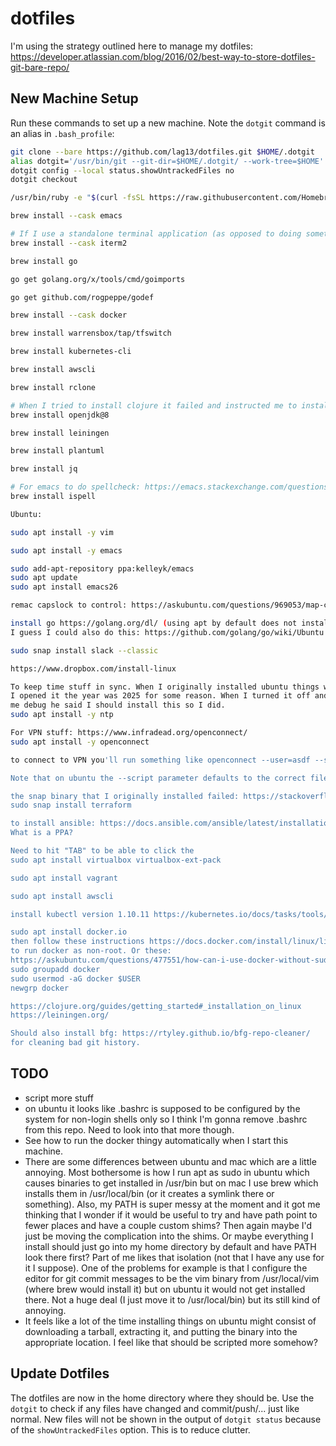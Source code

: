 # dotfiles
I'm using the strategy outlined here to manage my dotfiles:
https://developer.atlassian.com/blog/2016/02/best-way-to-store-dotfiles-git-bare-repo/

## New Machine Setup
Run these commands to set up a new machine. Note the `dotgit` command is an
alias in `.bash_profile`:

```bash
git clone --bare https://github.com/lag13/dotfiles.git $HOME/.dotgit
alias dotgit='/usr/bin/git --git-dir=$HOME/.dotgit/ --work-tree=$HOME'
dotgit config --local status.showUntrackedFiles no
dotgit checkout

/usr/bin/ruby -e "$(curl -fsSL https://raw.githubusercontent.com/Homebrew/install/master/install)"

brew install --cask emacs

# If I use a standalone terminal application (as opposed to doing something like running a terminal emulator via emacs) I prefer using iterm2 on mac instead of the native terminal app because I had one experience surrounding the history feature of bash where what I was observing was NOT lining up with what the bash source code said should be happening (I was expecting that when I ran more than HISTSIZE commands, it would overwrite the ~/.bash_history file INSTEAD OF appending to it: https://unix.stackexchange.com/questions/226214/why-does-history-not-overwrite-but-append-when-histappend-is-set-to-off-in-bash/428208#428208). Turns out, the terminal mac app messes with the shell a bit (https://apple.stackexchange.com/a/219825) and that just made me not trust it because maybe it messes with other things and I'd prefer it if my tools don't mess with the behavior of other tools unless I explicitly say so.
brew install --cask iterm2

brew install go

go get golang.org/x/tools/cmd/goimports

go get github.com/rogpeppe/godef

brew install --cask docker

brew install warrensbox/tap/tfswitch

brew install kubernetes-cli

brew install awscli

brew install rclone

# When I tried to install clojure it failed and instructed me to install java first
brew install openjdk@8

brew install leiningen

brew install plantuml

brew install jq

# For emacs to do spellcheck: https://emacs.stackexchange.com/questions/19175/where-is-ispell
brew install ispell

Ubuntu:

sudo apt install -y vim

sudo apt install -y emacs

sudo add-apt-repository ppa:kelleyk/emacs
sudo apt update
sudo apt install emacs26

remac capslock to control: https://askubuntu.com/questions/969053/map-caps-lock-to-control-on-ubuntu-17-10?rq=1

install go https://golang.org/dl/ (using apt by default does not install the latest version)
I guess I could also do this: https://github.com/golang/go/wiki/Ubuntu

sudo snap install slack --classic

https://www.dropbox.com/install-linux

To keep time stuff in sync. When I originally installed ubuntu things worked fine, I shut the computer and the next day when
I opened it the year was 2025 for some reason. When I turned it off and on again things were fine but Summit tried to help
me debug he said I should install this so I did.
sudo apt install -y ntp

For VPN stuff: https://www.infradead.org/openconnect/
sudo apt install -y openconnect

to connect to VPN you'll run something like openconnect --user=asdf --servercert sha256:lsklldfsjkldfslkjfalkjasdfljk --script=/usr/share/vpnc-scripts/vpnc-script vpn.server.thingy

Note that on ubuntu the --script parameter defaults to the correct file already but I like the idea of specifying it.

the snap binary that I originally installed failed: https://stackoverflow.com/questions/54406076/terraform-init-fails-git-must-be-available-and-on-the-path so I downloaded the executable from hashicorp, moved it to /usr/bin and that worked
sudo snap install terraform

to install ansible: https://docs.ansible.com/ansible/latest/installation_guide/intro_installation.html#latest-releases-via-apt-ubuntu
What is a PPA?

Need to hit "TAB" to be able to click the 
sudo apt install virtualbox virtualbox-ext-pack

sudo apt install vagrant

sudo apt install awscli

install kubectl version 1.10.11 https://kubernetes.io/docs/tasks/tools/install-kubectl/

sudo apt install docker.io
then follow these instructions https://docs.docker.com/install/linux/linux-postinstall/
to run docker as non-root. Or these:
https://askubuntu.com/questions/477551/how-can-i-use-docker-without-sudo
sudo groupadd docker
sudo usermod -aG docker $USER
newgrp docker

https://clojure.org/guides/getting_started#_installation_on_linux
https://leiningen.org/

Should also install bfg: https://rtyley.github.io/bfg-repo-cleaner/
for cleaning bad git history.
```

## TODO
- script more stuff
- on ubuntu it looks like .bashrc is supposed to be configured by the
  system for non-login shells only so I think I'm gonna remove .bashrc
  from this repo. Need to look into that more though.
- See how to run the docker thingy automatically when I start this
  machine.
- There are some differences between ubuntu and mac which are a little
  annoying. Most bothersome is how I run apt as sudo in ubuntu which
  causes binaries to get installed in /usr/bin but on mac I use brew
  which installs them in /usr/local/bin (or it creates a symlink there
  or something). Also, my PATH is super messy at the moment and it got
  me thinking that I wonder if it would be useful to try and have path
  point to fewer places and have a couple custom shims? Then again
  maybe I'd just be moving the complication into the shims. Or maybe
  everything I install should just go into my home directory by
  default and have PATH look there first? Part of me likes that
  isolation (not that I have any use for it I suppose). One of the
  problems for example is that I configure the editor for git commit
  messages to be the vim binary from /usr/local/vim (where brew would
  install it) but on ubuntu it would not get installed there. Not a
  huge deal (I just move it to /usr/local/bin) but its still kind of
  annoying.
- It feels like a lot of the time installing things on ubuntu might
  consist of downloading a tarball, extracting it, and putting the
  binary into the appropriate location. I feel like that should be
  scripted more somehow?

## Update Dotfiles
The dotfiles are now in the home directory where they should be. Use the
`dotgit` to check if any files have changed and commit/push/... just like
normal. New files will not be shown in the output of `dotgit status` because
of the `showUntrackedFiles` option. This is to reduce clutter.
